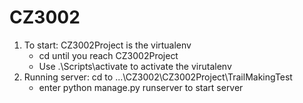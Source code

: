 # CZ3002


1.  To start: CZ3002Project is the virtualenv 
	- cd until you reach CZ3002Project
	- Use .\Scripts\activate to activate the virutalenv
2.  Running server: cd to ...\CZ3002\CZ3002Project\TrailMakingTest
	- enter python manage.py runserver to start server